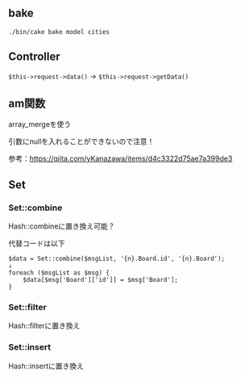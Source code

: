 ## bake

```
./bin/cake bake model cities
```

## Controller

`$this->request->data()` → `$this->request->getData()`

## am関数

array_mergeを使う

引数にnullを入れることができないので注意！

参考：https://qiita.com/yKanazawa/items/d4c3322d75ae7a399de3

## Set

### Set::combine

Hash::combineに置き換え可能？

代替コードは以下
```
$data = Set::combine($msgList, '{n}.Board.id', '{n}.Board');
↓
foreach ($msgList as $msg) {
    $data[$msg['Board']['id']] = $msg['Board'];
}
```

### Set::filter

Hash::filterに置き換え

### Set::insert

Hash::insertに置き換え
